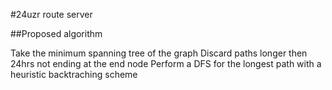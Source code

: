 #24uzr route server

##Proposed algorithm

Take the minimum spanning tree of the graph
Discard paths longer then 24hrs not ending at the end node
Perform a DFS for the longest path with a heuristic backtraching scheme
